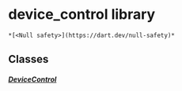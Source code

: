 


# device_control library






    *[<Null safety>](https://dart.dev/null-safety)*





## Classes

##### [DeviceControl](../components_device_control/DeviceControl-class.md)



 















